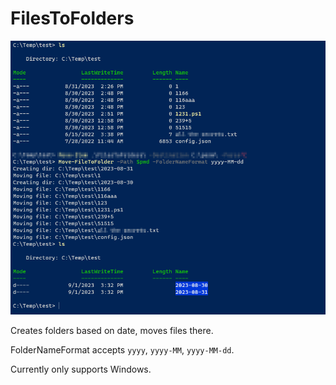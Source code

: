 # FilesToFolders

![Example](media/MoveFileToFolderCommand.png)

Creates folders based on date, moves files there.

FolderNameFormat accepts `yyyy`, `yyyy-MM`, `yyyy-MM-dd`.

Currently only supports Windows.